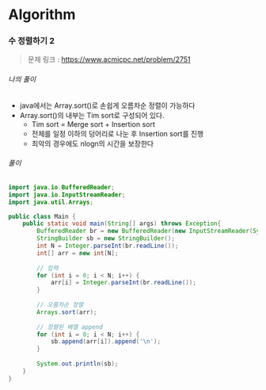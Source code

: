 # Algorithm

### 수 정렬하기 2

> 문제 링크 : https://www.acmicpc.net/problem/2751



###### 나의 풀이

* java에서는 Array.sort()로 손쉽게 오름차순 정렬이 가능하다
* Array.sort()의 내부는 Tim sort로 구성되어 있다.
  * Tim sort = Merge sort + Insertion sort
  * 전체를 일정 이하의 덩어리로 나눈 후 Insertion sort를 진행
  * 최악의 경우에도 nlogn의 시간을 보장한다




###### 풀이

~~~java
import java.io.BufferedReader;
import java.io.InputStreamReader;
import java.util.Arrays;

public class Main {
	public static void main(String[] args) throws Exception{
		BufferedReader br = new BufferedReader(new InputStreamReader(System.in));
		StringBuilder sb = new StringBuilder();
		int N = Integer.parseInt(br.readLine());
		int[] arr = new int[N];
		
		// 입력
		for (int i = 0; i < N; i++) {
			arr[i] = Integer.parseInt(br.readLine());
		}
		
		// 오름차순 정렬
		Arrays.sort(arr);
		
		// 정렬된 배열 append
		for (int i = 0; i < N; i++) {
			sb.append(arr[i]).append('\n');
		}
		
		System.out.println(sb);
	}
}
~~~